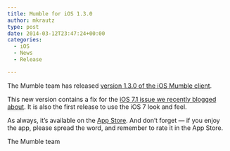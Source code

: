 ```yaml
---
title: Mumble for iOS 1.3.0
author: mkrautz
type: post
date: 2014-03-12T23:47:24+00:00
categories:
  - iOS
  - News
  - Release

---
```

<img class="alignleft" src="http://blog.mumble.info/wp-uploads/2012/02/MumbleAppIcon.png" alt="" />The Mumble team has released [version 1.3.0 of the iOS Mumble client][1].

This new version contains a fix for the [iOS 7.1 issue we recently blogged about][2]. It is also the first release to use the iOS 7 look and feel.

As always, it’s available on the [App Store][1]. And don’t forget — if you enjoy the app, please spread the word, and remember to rate it in the App Store.

The Mumble team

 [1]: http://itunes.apple.com/us/app/mumble/id443472808?mt=8
 [2]: http://blog.mumble.info/mumble-for-ios-1-2-3-is-buggy-when-running-on-ios-7-1/